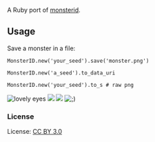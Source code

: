 A Ruby port of [monsterid](http://www.splitbrain.org/projects/monsterid).

## Usage

Save a monster in a file:

    MonsterID.new('your_seed').save('monster.png')

    MonsterID.new('a_seed').to_data_uri

    MonsterID.new('your_seed').to_s # raw png

![lovely eyes](/dira/monsterid/raw/master/examples/lovely_eyes.png) ![](/dira/monsterid/raw/master/examples/angry.png) ![](/dira/monsterid/raw/master/examples/pointy.png) ![;)](/dira/monsterid/raw/master/examples/wink.png)

### License

License: [CC BY 3.0](http://creativecommons.org/licenses/by/3.0/)
